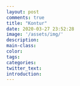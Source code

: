 ```yaml
---
layout: post
comments: true
title: "Kontur"
date: 2020-03-27 23:52:28
image: '/assets/img/'
description:
main-class:
color:
tags:
categories:
twitter_text:
introduction:
---
```

